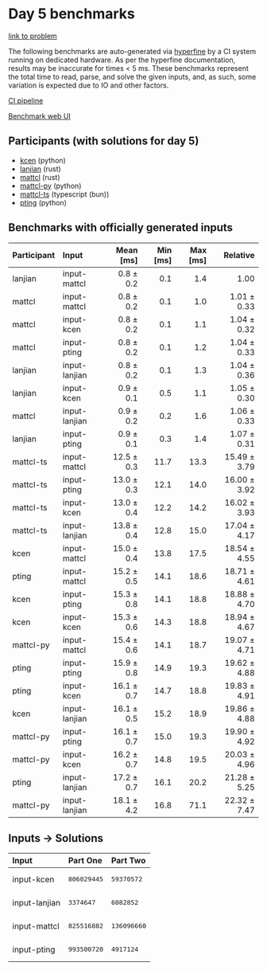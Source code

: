 # Day 5 benchmarks

[link to problem](https://adventofcode.com/2023/day/5)

The following benchmarks are auto-generated via
[hyperfine](https://github.com/sharkdp/hyperfine) by a CI system running on
dedicated hardware. As per the hyperfine documentation, results may be
inaccurate for times < 5 ms. These benchmarks represent the total time to read,
parse, and solve the given inputs, and, as such, some variation is expected due
to IO and other factors.

[CI pipeline](http://ci.papercode.net:8080/teams/main/pipelines/aoc2023)

[Benchmark web UI](https://aoc.ancalagon.black)


## Participants (with solutions for day 5)

- [kcen](https://github.com/kcen/aoc2023) (python)
- [lanjian](https://github.com/lanjian/aoc-2023) (rust)
- [mattcl](https://github.com/mattcl/aoc2023) (rust)
- [mattcl-py](https://github.com/mattcl/aoc2023-py) (python)
- [mattcl-ts](https://github.com/mattcl/aoc2023-js) (typescript (bun))
- [pting](https://github.com/pting/aoc2023) (python)


## Benchmarks with officially generated inputs

| Participant | Input | Mean [ms] | Min [ms] | Max [ms] | Relative |
|:---|:---|---:|---:|---:|---:|
| lanjian | input-mattcl | 0.8 ± 0.2 | 0.1 | 1.4 | 1.00 |
| mattcl | input-mattcl | 0.8 ± 0.2 | 0.1 | 1.0 | 1.01 ± 0.33 |
| mattcl | input-kcen | 0.8 ± 0.2 | 0.1 | 1.1 | 1.04 ± 0.32 |
| mattcl | input-pting | 0.8 ± 0.2 | 0.1 | 1.2 | 1.04 ± 0.33 |
| lanjian | input-lanjian | 0.8 ± 0.2 | 0.1 | 1.3 | 1.04 ± 0.36 |
| lanjian | input-kcen | 0.9 ± 0.1 | 0.5 | 1.1 | 1.05 ± 0.30 |
| mattcl | input-lanjian | 0.9 ± 0.2 | 0.2 | 1.6 | 1.06 ± 0.33 |
| lanjian | input-pting | 0.9 ± 0.1 | 0.3 | 1.4 | 1.07 ± 0.31 |
| mattcl-ts | input-mattcl | 12.5 ± 0.3 | 11.7 | 13.3 | 15.49 ± 3.79 |
| mattcl-ts | input-pting | 13.0 ± 0.3 | 12.1 | 14.0 | 16.00 ± 3.92 |
| mattcl-ts | input-kcen | 13.0 ± 0.4 | 12.2 | 14.2 | 16.02 ± 3.93 |
| mattcl-ts | input-lanjian | 13.8 ± 0.4 | 12.8 | 15.0 | 17.04 ± 4.17 |
| kcen | input-mattcl | 15.0 ± 0.4 | 13.8 | 17.5 | 18.54 ± 4.55 |
| pting | input-mattcl | 15.2 ± 0.5 | 14.1 | 18.6 | 18.71 ± 4.61 |
| kcen | input-pting | 15.3 ± 0.8 | 14.1 | 18.8 | 18.88 ± 4.70 |
| kcen | input-kcen | 15.3 ± 0.6 | 14.3 | 18.8 | 18.94 ± 4.67 |
| mattcl-py | input-mattcl | 15.4 ± 0.6 | 14.1 | 18.7 | 19.07 ± 4.71 |
| pting | input-pting | 15.9 ± 0.8 | 14.9 | 19.3 | 19.62 ± 4.88 |
| pting | input-kcen | 16.1 ± 0.7 | 14.7 | 18.8 | 19.83 ± 4.91 |
| kcen | input-lanjian | 16.1 ± 0.5 | 15.2 | 18.9 | 19.86 ± 4.88 |
| mattcl-py | input-pting | 16.1 ± 0.7 | 15.0 | 19.3 | 19.90 ± 4.92 |
| mattcl-py | input-kcen | 16.2 ± 0.7 | 14.8 | 19.5 | 20.03 ± 4.96 |
| pting | input-lanjian | 17.2 ± 0.7 | 16.1 | 20.2 | 21.28 ± 5.25 |
| mattcl-py | input-lanjian | 18.1 ± 4.2 | 16.8 | 71.1 | 22.32 ± 7.47 |


## Inputs -> Solutions

| Input | Part One | Part Two |
|:---|:---|:---|
|input-kcen|<pre>806029445</pre>|<pre>59370572</pre>|
|input-lanjian|<pre>3374647</pre>|<pre>6082852</pre>|
|input-mattcl|<pre>825516882</pre>|<pre>136096660</pre>|
|input-pting|<pre>993500720</pre>|<pre>4917124</pre>|